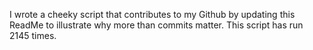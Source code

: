 I wrote a cheeky script that contributes to my Github by updating this ReadMe to illustrate why more than commits matter. This script has run 2145 times.